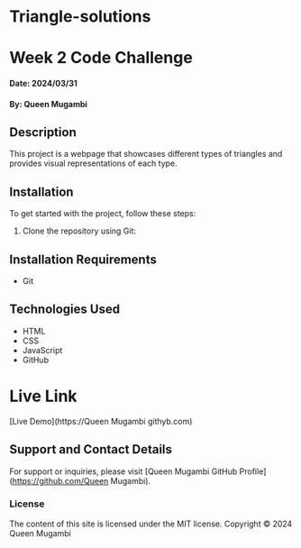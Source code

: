 # Triangle-solutions
# Week 2 Code Challenge

#### Date: 2024/03/31
#### By: Queen Mugambi

## Description
This project is a webpage that showcases different types of triangles and provides visual representations of each type.

## Installation
To get started with the project, follow these steps:

1. Clone the repository using Git:

## Installation Requirements
- Git

## Technologies Used
- HTML
- CSS
- JavaScript
- GitHub

# Live Link
[Live Demo](https://Queen Mugambi githyb.com)

## Support and Contact Details
For support or inquiries, please visit [Queen Mugambi GitHub Profile](https://github.com/Queen Mugambi).

### License
The content of this site is licensed under the MIT license.
Copyright © 2024 Queen Mugambi
